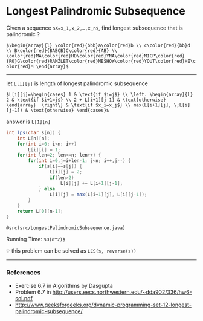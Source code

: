 # Longest Palindromic Subsequence

Given a sequence `$X=x_1,x_2,…,x_n$`, find longest subsequence that is palindromic ?

`$\begin{array}{l}
\color{red}{bbb}a\color{red}b \\
c\color{red}{bb}d \\
B\color{red}{BABCB}C\color{red}{AB} \\
\color{red}MA\color{red}HD\color{red}YNA\color{red}MICP\color{red}{RO}G\color{red}RAMZLET\color{red}MESHOW\color{red}YOUT\color{red}HE\color{red}M
\end{array}$`

---

let `L[i][j]` is length of longest palindromic subsequence

`$L[i][j]=\begin{cases}
1 & \text{if $i=j$} \\
\left.
\begin{array}{l}
2 & \text{if $i+1=j$} \\
2 + L[i+1][j-1] & \text{otherwise}
\end{array} 
\right\} & \text{if $x_i=x_j$} \\
max(L[i+1][j], \;L[i][j-1]) & \text{otherwise}
\end{cases}$`

answer is `L[1][n]`

```java
int lps(char s[n]) {
    int L[n][n];
    for(int i=0; i<n; i++)
        L[i][i] = 1;
    for(int len=2; len<=n; len++) {
        for(int i=0,j=i+len-1; j<n; i++,j--) {
            if(s[i]==s[j]) {
                L[i][j] = 2;
                if(len>2)
                    L[i][j] += L[i+1][j-1];
            } else
                L[i][j] = max(L[i+1][j], L[i][j-1]);
        }
    }
    return L[0][n-1];
}
```

`@src(src/LongestPalindromicSubsequence.java)`

Running Time: `$O(n^2)$`

:bulb: this problem can be solved as `LCS(s, reverse(s))`

---

### References

* Exercise 6.7 in Algorithms by Dasgupta
* Problem 6.7 in <http://users.eecs.northwestern.edu/~dda902/336/hw6-sol.pdf>
* <http://www.geeksforgeeks.org/dynamic-programming-set-12-longest-palindromic-subsequence/>
